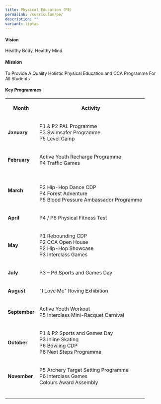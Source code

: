 ```yaml
---
title: Physical Education (PE)
permalink: /curriculum/pe/
description: ""
variant: tiptap
---
```

<h4><strong>Vision</strong></h4>
<p>Healthy Body, Healthy Mind.</p>
<h4><strong>Mission</strong></h4>
<p>To Provide A Quality Holistic Physical Education and CCA Programme For
All Students</p>
<h4><strong><u>Key Programmes</u></strong></h4>
<table>
<tbody>
<tr>
<th rowspan="1" colspan="1">
<p>Month</p>
</th>
<th rowspan="1" colspan="1">
<p>Activity</p>
</th>
</tr>
<tr>
<td rowspan="1" colspan="1">
<p><strong>January</strong>
</p>
</td>
<td rowspan="1" colspan="1">
<p>P1 &amp; P2 PAL Programme
<br>P3 Swimsafer Programme
<br>P5 Level Camp</p>
</td>
</tr>
<tr>
<td rowspan="1" colspan="1">
<p><strong>February</strong>
</p>
</td>
<td rowspan="1" colspan="1">
<p>Active Youth Recharge Programme
<br>P4 Traffic Games</p>
</td>
</tr>
<tr>
<td rowspan="1" colspan="1">
<p><strong>March</strong>
</p>
</td>
<td rowspan="1" colspan="1">
<p>
<br>P2 Hip-Hop Dance CDP
<br>P4 Forest Adventure
<br>P5 Blood Pressure Ambassador Programme</p>
</td>
</tr>
<tr>
<td rowspan="1" colspan="1">
<p><strong>April</strong>
</p>
</td>
<td rowspan="1" colspan="1">
<p>P4 / P6 Physical Fitness Test</p>
</td>
</tr>
<tr>
<td rowspan="1" colspan="1">
<p><strong>May</strong>
</p>
</td>
<td rowspan="1" colspan="1">
<p>P1 Rebounding CDP
<br>P2 CCA Open House
<br>P2 Hip-Hop Showcase
<br>P3 Interclass Games</p>
</td>
</tr>
<tr>
<td rowspan="1" colspan="1">
<p><strong>July</strong>
</p>
</td>
<td rowspan="1" colspan="1">
<p>P3 – P6 Sports and Games Day</p>
</td>
</tr>
<tr>
<td rowspan="1" colspan="1">
<p><strong>August</strong>
</p>
</td>
<td rowspan="1" colspan="1">
<p>"I Love Me" Roving Exhibition</p>
</td>
</tr>
<tr>
<td rowspan="1" colspan="1">
<p><strong>September</strong>
</p>
</td>
<td rowspan="1" colspan="1">
<p>Active Youth Workout
<br>P5 Interclass Mini-Racquet Carnival</p>
</td>
</tr>
<tr>
<td rowspan="1" colspan="1">
<p><strong>October</strong>
</p>
</td>
<td rowspan="1" colspan="1">
<p>P1 &amp; P2 Sports and Games Day
<br>P3 Inline Skating
<br>P6 Bowling CDP
<br>P6 Next Steps Programme</p>
</td>
</tr>
<tr>
<td rowspan="1" colspan="1">
<p><strong>November</strong>
</p>
</td>
<td rowspan="1" colspan="1">
<p>P5 Archery Target Setting Programme
<br>P6 Interclass Games
<br>Colours Award Assembly</p>
</td>
</tr>
<tr>
<td rowspan="1" colspan="1">
<p></p>
</td>
<td rowspan="1" colspan="1">
<p></p>
</td>
</tr>
</tbody>
</table>
<p></p>